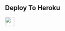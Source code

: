 

## Deploy To Heroku

<a href="https://heroku.com/deploy?template=https://github.com/ClassTube/txtMaster">
     <img height="30px" src="https://img.shields.io/badge/Deploy%20To%20Heroku-blueviolet?style=for-the-badge&logo=heroku">
  </a>
